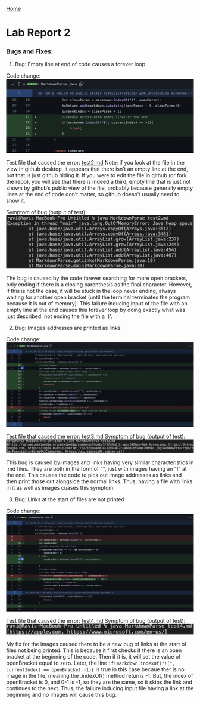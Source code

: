 [Home](../index.md)

# Lab Report 2

### Bugs and Fixes:

1. Bug: Empty line at end of code causes a forever loop

Code change: ![Image](images/change1.png)


Test file that caused the error: [test2.md](https://github.com/ravishende/markdown-parser/blob/main/test2.md?plain=1)
Note: if you look at the file in the view in github desktop, it appears that there isn’t an empty line at the end, but that is just github hiding it. If you were to edit the file in github (or fork the repo), you will see that there is indeed a third, empty line that is just not shown by github’s public view of the file, probably because generally empty lines at the end of code don’t matter, so github doesn’t usually need to show it.


Symptom of bug (output of test): ![Image](images/symptom1.png)


The bug is caused by the code forever searching for more open brackets, only ending if there is a closing parenthesis as the final character. However, if this is not the case, it will be stuck in the loop never ending, always waiting for another open bracket (until the terminal terminates the program because it is out of memory). This failure inducing input of the file with an empty line at the end causes this forever loop by doing exactly what was just described: not ending the file with a ')'.






2. Bug: Images addresses are printed as links

Code change: ![Image](images/change2.png)


Test file that caused the error: [test3.md](https://github.com/ravishende/markdown-parser/blob/main/test3.md?plain=1)
Symptom of bug (output of test): ![Image](images/symptom2.png)


This bug is caused by images and links having very similar characteristics in .md files. They are both in the form of "[]()", just with images having an "!" at the end. This causes the code to pick out image addresses as links and then print those out alongside the normal links. Thus, having a file with links in it as well as images cuases this symptom.







3. Bug: Links at the start of files are not printed

Code change: ![Image](images/change3.png)


Test file that caused the error: [test4.md](https://github.com/ravishende/markdown-parser/blob/main/test4.md?plain=1)
Symptom of bug (output of test): ![Image](images/symptom3.png)


My fix for the images caused there to be a new bug of links at the start of files not being printed. This is because it first checks if there is an open bracket at the beginning of the code. Then if it is, it will set the value of openBracket equal to zero. Later, the line `if(markdown.indexOf("![", currentIndex) == openBracket -1){` is true in this case becaue ther is no image in the file, meaning the .indexOf() method returns -1. But, the index of openBracket is 0, and 0-1 is -1, so they are the same, so it skips the link and continues to the next. Thus, the failure inducing input file having a link at the beginning and no images will cause this bug.